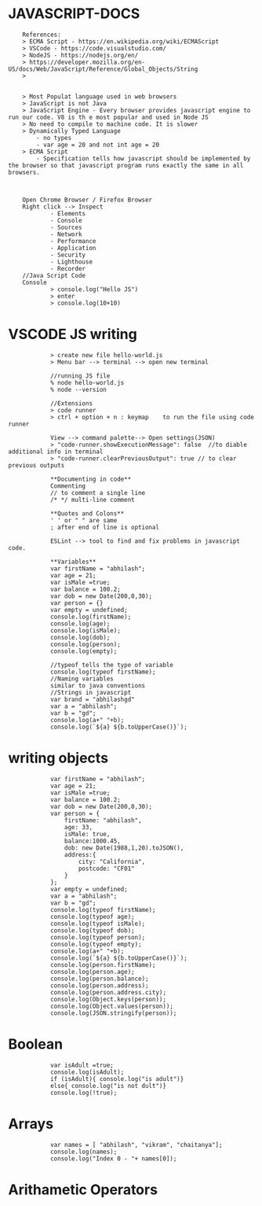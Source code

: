 # JAVASCRIPT-DOCS

        References: 
        > ECMA Script - https://en.wikipedia.org/wiki/ECMAScript
        > VSCode - https://code.visualstudio.com/
        > NodeJS - https://nodejs.org/en/
        > https://developer.mozilla.org/en-US/docs/Web/JavaScript/Reference/Global_Objects/String
        > 


        > Most Populat language used in web browsers
        > JavaScript is not Java  
        > JavaScript Engine - Every browser provides javascript engine to run our code. V8 is th e most popular and used in Node JS
        > No need to compile to machine code. It is slower
        > Dynamically Typed Language
            - no types
            - var age = 20 and not int age = 20
        > ECMA Script
            - Specification tells how javascript should be implemented by the browser so that javascript program runs exactly the same in all browsers.         



        Open Chrome Browser / Firefox Browser
        Right click --> Inspect 
                - Elements
                - Console
                - Sources
                - Network
                - Performance 
                - Application
                - Security
                - Lighthouse
                - Recorder
        //Java Script Code
        Console
                > console.log("Hello JS")
                > enter
                > console.log(10+10)


# VSCODE JS writing 

                > create new file hello-world.js
                > Menu bar --> terminal --> open new terminal
                
                //running JS file
                % node hello-world.js
                % node --version

                //Extensions
                > code runner
                > ctrl + option + n : keymap    to run the file using code runner

                View --> command palette--> Open settings(JSON)
                > "code-runner.showExecutionMessage": false  //to diable additional info in terminal
                > "code-runner.clearPreviousOutput": true // to clear previous outputs

                **Documenting in code**
                Commenting
                // to comment a single line
                /* */ multi-line comment

                **Quotes and Colons**
                ' ' or " " are same
                ; after end of line is optional

                ESLint --> tool to find and fix problems in javascript code.

                **Variables**
                var firstName = "abhilash";
                var age = 21;
                var isMale =true;
                var balance = 100.2;
                var dob = new Date(200,0,30);
                var person = {}
                var empty = undefined;
                console.log(firstName);
                console.log(age);
                console.log(isMale);
                console.log(dob);
                console.log(person);
                console.log(empty); 

                //typeof tells the type of variable
                console.log(typeof firstName);
                //Naming variables
                similar to java conventions
                //Strings in javascript
                var brand = "abhilashgd"
                var a = "abhilash";
                var b = "gd";    
                console.log(a+" "+b);
                console.log(`${a} ${b.toUpperCase()}`);


# writing objects

                var firstName = "abhilash";
                var age = 21;
                var isMale =true;
                var balance = 100.2;
                var dob = new Date(200,0,30);
                var person = {
                    firstName: "abhilash",
                    age: 33,
                    isMale: true,
                    balance:1000.45,
                    dob: new Date(1988,1,20).toJSON(),
                    address:{
                        city: "California",
                        postcode: "CF01"
                    }
                };
                var empty = undefined;
                var a = "abhilash";
                var b = "gd";                
                console.log(typeof firstName);
                console.log(typeof age);
                console.log(typeof isMale);
                console.log(typeof dob);
                console.log(typeof person);
                console.log(typeof empty);
                console.log(a+" "+b);
                console.log(`${a} ${b.toUpperCase()}`);
                console.log(person.firstName);
                console.log(person.age);
                console.log(person.balance);
                console.log(person.address);
                console.log(person.address.city);
                console.log(Object.keys(person));
                console.log(Object.values(person));
                console.log(JSON.stringify(person));

# Boolean

                var isAdult =true;
                console.log(isAdult);
                if (isAdult){ console.log("is adult")}
                else{ console.log("is not dult")}
                console.log(!true);

# Arrays

                var names = [ "abhilash", "vikram", "chaitanya"]; 
                console.log(names);
                console.log("Index 0 - "+ names[0]);

# Arithametic Operators

                



